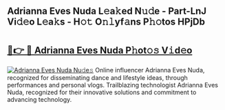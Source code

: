 ## Adrianna Eves Nuda L𝚎a𝚔ed N𝚞𝚍e - Part-LnJ Vi𝚍𝚎o L𝚎a𝚔s - H𝚘𝚝 O𝚗𝚕yf𝚊ns P𝚑𝚘tos HPjDb

# <h2><a href="http://kf30ev4.oniu.top/?m=Adrianna+Eves+Nuda">🔗👉 🔴 Adrianna Eves Nuda P𝚑ot𝚘𝚜 V𝚒d𝚎o</a></h2>

[![Adrianna Eves Nuda Nu𝚍e𝚜](https://i.imgur.com/0qMVB7G.gif)](http://kf30ev4.oniu.top/?m=Adrianna+Eves+Nuda)
Online influencer Adrianna Eves Nuda, recognized for disseminating dance and lifestyle ideas, through performances and personal vlogs. Trailblazing technologist Adrianna Eves Nuda, recognized for their innovative solutions and commitment to advancing technology.  
